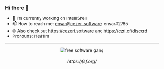 ### Hi there 👋
- 🔭 I’m currently working on IntelliShell
- 📫 How to reach me: ensar@cezeri.software, ensar#2785
- 🌐 Also check out https://cezeri.software and https://czri.cf/discord
- Pronouns: He/Him
<hr>
<p align="center">
  <img src="https://www.gnu.org/graphics/fs-gang.png" alt="free software gang"/>
</p>
  <h6 align="center">https://fsf.org/</h6>


